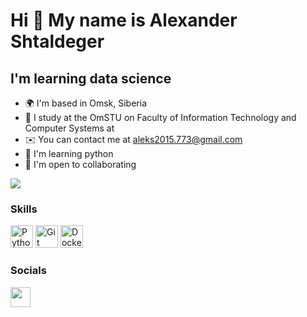 Hi 👋 My name is Alexander Shtaldeger
==================================

I'm learning data science 
--------------------------------------

* 🌍  I'm based in Omsk, Siberia
* 💼  I study at the OmSTU on Faculty of Information Technology and Computer Systems at 
* ✉️  You can contact me at [aleks2015.773@gmail.com](mailto:aleks2015.773@gmail.com)
* 🧠  I'm learning python
* 🤝  I'm open to collaborating 

<a href="https://www.github.com/AlexShtal" target="_blank" rel="noreferrer"><img
src="https://img.shields.io/github/followers/AlexShtal?logo=github&style=for-the-badge&color=0891b2&labelColor=1c1917" /></a>

### Skills
<p align="left">
<a href="https://www.python.org/" target="_blank" rel="noreferrer"><img src="https://raw.githubusercontent.com/danielcranney/readme-generator/main/public/icons/skills/python-colored.svg" width="36" height="36" alt="Python" /></a>
<a href="https://git-scm.com/" target="_blank" rel="noreferrer"><img src="https://raw.githubusercontent.com/danielcranney/readme-generator/main/public/icons/skills/git-colored.svg" width="36" height="36" alt="Git" /></a>
<a href="https://www.docker.com/" target="_blank" rel="noreferrer"><img src="https://raw.githubusercontent.com/danielcranney/readme-generator/main/public/icons/skills/docker-colored.svg" width="36" height="36" alt="Docker" /></a>
</p>

### Socials
<p align="left"> 
<a href="https://www.github.com/Sarsenbaev1" target="_blank" rel="noreferrer"> <picture> <source media="(prefers-color-scheme: dark)" srcset="https://raw.githubusercontent.com/danielcranney/readme-generator/main/public/icons/socials/github-dark.svg" /> <source media="(prefers-color-scheme: light)" srcset="https://raw.githubusercontent.com/danielcranney/readme-generator/main/public/icons/socials/github.svg" /> <img src="https://raw.githubusercontent.com/danielcranney/readme-generator/main/public/icons/socials/github.svg" width="32" height="32" /> </picture> </a>
</p>

<!--
### Badges
<a href="https://github.com/AlexShtal" align="left"><img src="https://github-readme-stats.vercel.app/api/top-langs/?username=AlexShtal&langs_count=10&title_color=0891b2&text_color=ffffff&icon_color=0891b2&bg_color=1c1917&hide_border=true&locale=en&custom_title=Top%20%Languages" alt="Top Languages" /></a>
-->
